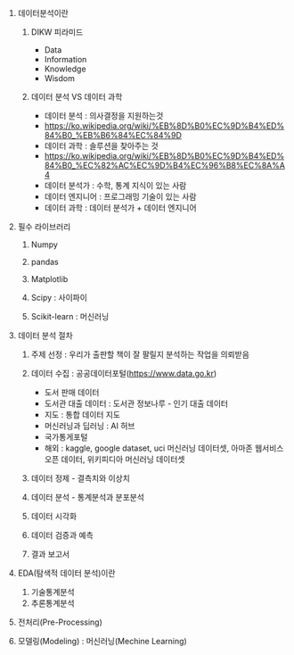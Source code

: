 1. 데이터분석이란
   1) DIKW 피라미드
      - Data
      - Information
      - Knowledge
      - Wisdom
        
   2) 데이터 분석 VS 데이터 과학
      - 데이터 분석 : 의사결정을 지원하는것
      - https://ko.wikipedia.org/wiki/%EB%8D%B0%EC%9D%B4%ED%84%B0_%EB%B6%84%EC%84%9D
      - 데이터 과학 : 솔루션을 찾아주는 것
      - https://ko.wikipedia.org/wiki/%EB%8D%B0%EC%9D%B4%ED%84%B0_%EC%82%AC%EC%9D%B4%EC%96%B8%EC%8A%A4
      - 데이터 분석가 : 수학, 통계 지식이 있는 사람
      - 데이터 엔지니어 :  프로그래밍 기술이 있는 사람
      - 데이터 과학 : 데이터 분석가 + 데이터 엔지니어
        
2. 필수 라이브러리
   1) Numpy
   2) pandas
   3) Matplotlib
   4) Scipy : 사이파이
      
   5) Scikit-learn : 머신러닝
      
3. 데이터 분석 절차
   1) 주제 선정 : 우리가 출판할 책이 잘 팔릴지 분석하는 작업을 의뢰받음
   2) 데이터 수집 : 공공데이터포털(https://www.data.go.kr)
      - 도서 판매 데이터
      - 도서관 대출 데이터 : 도서관 정보나루 - 인기 대출 데이터
      - 지도 : 통합 데이터 지도
      - 머신러닝과 딥러닝 : AI 허브
      - 국가통게포털
      - 해외 : kaggle, google dataset, uci 머신러닝 데이터셋, 아마존 웹서비스 오픈 데이터, 위키피디아 머신러닝 데이터셋
        
   3) 데이터 정제 - 결측치와 이상치
   4) 데이터 분석 - 통계분석과 분포분석
   5) 데이터 시각화
   6) 데이터 검증과 예측
   7) 결과 보고서
      
4. EDA(탐색적 데이터 분석)이란
   1) 기술통계분석
   2) 추론통계분석
5. 전처리(Pre-Processing)
6. 모델링(Modeling) : 머신러닝(Mechine Learning)
